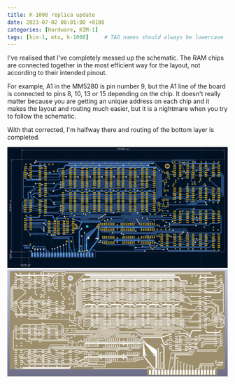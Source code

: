 ```yaml
---
title: K-1008 replica update
date: 2023-07-02 08:01:00 +0100
categories: [Hardware, KIM-1]
tags: [kim-1, mtu, k-1008]     # TAG names should always be lowercase
---
```

I've realised that I've completely messed up the schematic. The RAM chips are connected together in the most efficient way for the layout, not according to their intended pinout.

For example, A1 in the MM5280 is pin number 9, but the A1 line of the board is connected to pins 8, 10, 13 or 15 depending on the chip. It doesn't really matter because you are getting an unique address on each chip and it makes the layout and routing much easier, but it is a nightmare when you try to follow the schematic.

With that corrected, I'm halfway there and routing of the bottom layer is completed.

![img-description](/assets/img/posts/2023-07-02-K-1008-replica-update/routing.png)
![img-description](/assets/img/posts/2023-07-02-K-1008-replica-update/pcb-back.png)

<script src="https://giscus.app/client.js"
        data-repo="eduardocasino/eduardocasino.github.io"
        data-repo-id="R_kgDONX03Cg"
        data-category="General"
        data-category-id="DIC_kwDONX03Cs4ClErs"
        data-mapping="pathname"
        data-strict="0"
        data-reactions-enabled="1"
        data-emit-metadata="0"
        data-input-position="bottom"
        data-theme="preferred_color_scheme"
        data-lang="es"
        crossorigin="anonymous"
        async>
</script>
